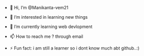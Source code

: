 - 👋 Hi, I’m @Manikanta-vem21
- 👀 I’m interested in learning new things
- 🌱 I’m currently learning  web devlopment

- 📫 How to reach me ? through email

- ⚡ Fun fact: i am still a learner so i dont know much abt github..:)

<!---
Manikanta-vem21/Manikanta-vem21 is a ✨ special ✨ repository because its `README.md` (this file) appears on your GitHub profile.
You can click the Preview link to take a look at your changes.
--->
